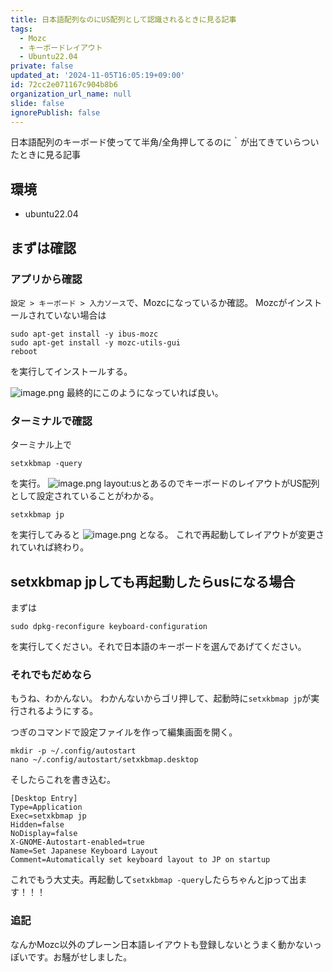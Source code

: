 ```yaml
---
title: 日本語配列なのにUS配列として認識されるときに見る記事
tags:
  - Mozc
  - キーボードレイアウト
  - Ubuntu22.04
private: false
updated_at: '2024-11-05T16:05:19+09:00'
id: 72cc2e071167c904b8b6
organization_url_name: null
slide: false
ignorePublish: false
---
```

日本語配列のキーボード使ってて半角/全角押してるのに｀が出てきていらついたときに見る記事

## 環境

- ubuntu22.04

## まずは確認

### アプリから確認

`設定 > キーボード > 入力ソース`で、Mozcになっているか確認。
Mozcがインストールされていない場合は

```zsh:zsh
sudo apt-get install -y ibus-mozc
sudo apt-get install -y mozc-utils-gui
reboot
```

を実行してインストールする。

![image.png](https://qiita-image-store.s3.ap-northeast-1.amazonaws.com/0/3315851/617da499-f569-7ddd-7677-bd18287c5246.png)
最終的にこのようになっていれば良い。

### ターミナルで確認

ターミナル上で

```
setxkbmap -query
```

を実行。
![image.png](https://qiita-image-store.s3.ap-northeast-1.amazonaws.com/0/3315851/e1378f0d-0c04-48b2-e701-d3c76105b84c.png)
layout:usとあるのでキーボードのレイアウトがUS配列として設定されていることがわかる。

```
setxkbmap jp
```

を実行してみると
![image.png](https://qiita-image-store.s3.ap-northeast-1.amazonaws.com/0/3315851/a158ebbd-abad-7ca7-e753-e0b96c6ff5f9.png)
となる。
これで再起動してレイアウトが変更されていれば終わり。

## setxkbmap jpしても再起動したらusになる場合

まずは

```
sudo dpkg-reconfigure keyboard-configuration
```

を実行してください。それで日本語のキーボードを選んであげてください。

### それでもだめなら

もうね、わかんない。
わかんないからゴリ押して、起動時に`setxkbmap jp`が実行されるようにする。

つぎのコマンドで設定ファイルを作って編集画面を開く。

```
mkdir -p ~/.config/autostart
nano ~/.config/autostart/setxkbmap.desktop
```

そしたらこれを書き込む。

```zsh:setxkbmap.desktop
[Desktop Entry]
Type=Application
Exec=setxkbmap jp
Hidden=false
NoDisplay=false
X-GNOME-Autostart-enabled=true
Name=Set Japanese Keyboard Layout
Comment=Automatically set keyboard layout to JP on startup
```

これでもう大丈夫。再起動して`setxkbmap -query`したらちゃんとjpって出ます！！！


### 追記

なんかMozc以外のプレーン日本語レイアウトも登録しないとうまく動かないっぽいです。お騒がせしました。
